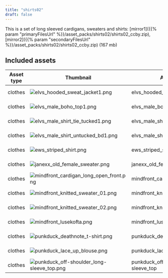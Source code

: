 ```yaml
---
title: "shirts02"
draft: false
---
```


This is a set of long sleeved cardigans, sweaters and shirts: [mirror1]({{% param "primaryFilesUrl" %}}/asset_packs/shirts02/shirts02_ccby.zip), [mirror2]({{% param "secondaryFilesUrl" %}}/asset_packs/shirts02/shirts02_ccby.zip) (167 mb)


## Included assets

| Asset type | Thumbnail | Asset name | Author | Source | License |
| ---------- | --------- | ---------- | ------ | ------ | ------- |
| clothes | ![elvs_hooded_sweat_jacket1.png](elvs_hooded_sweat_jacket1.png) | elvs_hooded_sweat_jacket1 | Elvaerwyn | [asset repo](http://www.makehumancommunity.org/node/1450) | CC-BY |
| clothes | ![elvs_male_boho_top1.png](elvs_male_boho_top1.png) | elvs_male_boho_top1 | Elvaerwyn | [asset repo](http://www.makehumancommunity.org/node/1808) | CC-BY |
| clothes | ![elvs_male_shirt_tie_tucked1.png](elvs_male_shirt_tie_tucked1.png) | elvs_male_shirt_tie_tucked1 | Elvaerwyn | [asset repo](http://www.makehumancommunity.org/node/1799) | CC-BY |
| clothes | ![elvs_male_shirt_untucked_bd1.png](elvs_male_shirt_untucked_bd1.png) | elvs_male_shirt_untucked_bd1 | Elvaerwyn | [asset repo](http://www.makehumancommunity.org/node/1800) | CC-BY |
| clothes | ![ews_striped_shirt.png](ews_striped_shirt.png) | ews_striped_shirt | EWS | [asset repo](http://www.makehumancommunity.org/node/1229) | CC-BY |
| clothes | ![janexx_old_female_sweater.png](janexx_old_female_sweater.png) | janexx_old_female_sweater | janexx | [asset repo](http://www.makehumancommunity.org/node/2767) | CC-BY |
| clothes | ![mindfront_cardigan_long_open_front.png](mindfront_cardigan_long_open_front.png) | mindfront_cardigan_long_open_front | Mindfront | [asset repo](http://www.makehumancommunity.org/node/1528) | CC-BY |
| clothes | ![mindfront_knitted_sweater_01.png](mindfront_knitted_sweater_01.png) | mindfront_knitted_sweater_01 | Mindfront | [asset repo](http://www.makehumancommunity.org/node/660) | CC-BY |
| clothes | ![mindfront_knitted_sweater_02.png](mindfront_knitted_sweater_02.png) | mindfront_knitted_sweater_02 | Mindfront | [asset repo](http://www.makehumancommunity.org/node/661) | CC-BY |
| clothes | ![mindfront_lusekofta.png](mindfront_lusekofta.png) | mindfront_lusekofta | Mindfront | [asset repo](http://www.makehumancommunity.org/node/1527) | CC-BY |
| clothes | ![punkduck_deathnote_t-shirt.png](punkduck_deathnote_t-shirt.png) | punkduck_deathnote_t-shirt | punkduck | [asset repo](http://www.makehumancommunity.org/node/810) | CC-BY |
| clothes | ![punkduck_lace_up_blouse.png](punkduck_lace_up_blouse.png) | punkduck_lace_up_blouse | punkduck | [asset repo](http://www.makehumancommunity.org/node/1775) | CC-BY |
| clothes | ![punkduck_off-shoulder_long-sleeve_top.png](punkduck_off-shoulder_long-sleeve_top.png) | punkduck_off-shoulder_long-sleeve_top | punkduck | [asset repo](http://www.makehumancommunity.org/node/791) | CC-BY |
